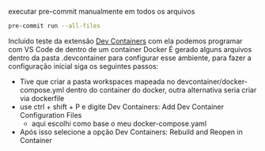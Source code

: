 executar pre-commit manualmente em todos os arquivos

```bash
pre-commit run --all-files
```


Incluido teste da extensão [Dev Containers](https://marketplace.visualstudio.com/items?itemName=ms-vscode-remote.remote-containers) com ela podemos programar com VS Code de dentro de um container Docker
É gerado alguns arquivos dentro da pasta .devcontainer para configurar esse ambiente, para fazer a configuração inicial siga os seguintes passos:
- Tive que criar a pasta workspaces mapeada no devcontainer/docker-compose.yml dentro do container do docker, outra alternativa seria criar via dockerfile
- use ctrl + shift + P e digite Dev Containers: Add Dev Container Configuration Files
    - aqui escolhi como base o meu docker-compose.yaml
- Após isso selecione a opção Dev Containers: Rebuild and Reopen in Container
